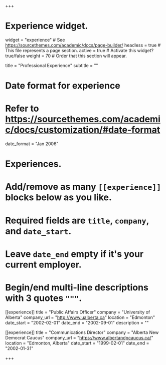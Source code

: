+++
# Experience widget.
widget = "experience"  # See https://sourcethemes.com/academic/docs/page-builder/
headless = true  # This file represents a page section.
active = true  # Activate this widget? true/false
weight = 70  # Order that this section will appear.

title = "Professional Experience"
subtitle = ""

# Date format for experience
#   Refer to https://sourcethemes.com/academic/docs/customization/#date-format
date_format = "Jan 2006"

# Experiences.
#   Add/remove as many `[[experience]]` blocks below as you like.
#   Required fields are `title`, `company`, and `date_start`.
#   Leave `date_end` empty if it's your current employer.
#   Begin/end multi-line descriptions with 3 quotes `"""`.
[[experience]]
  title = "Public Affairs Officer"
  company = "University of Alberta"
  company_url = "http://www.ualberta.ca"
  location = "Edmonton"
  date_start = "2002-02-01"
  date_end = "2002-09-01"
  description = ""

[[experience]]
  title = "Communications Director"
  company = "Alberta New Democrat Caucus"
  company_url = "https://www.albertandpcaucus.ca/"
  location = "Edmonton, Alberta"
  date_start = "1999-02-01"
  date_end = "2002-01-31"


+++